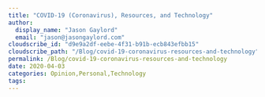 ```yaml
---
title: "COVID-19 (Coronavirus), Resources, and Technology"
author: 
  display_name: "Jason Gaylord"
  email: "jason@jasongaylord.com"
cloudscribe_id: "d9e9a2df-eebe-4f31-b91b-ecb843efbb15"
cloudscribe_path: "/Blog/covid-19-coronavirus-resources-and-technology"
permalink: /Blog/covid-19-coronavirus-resources-and-technology
date: 2020-04-03
categories: Opinion,Personal,Technology
tags: 
---
```


